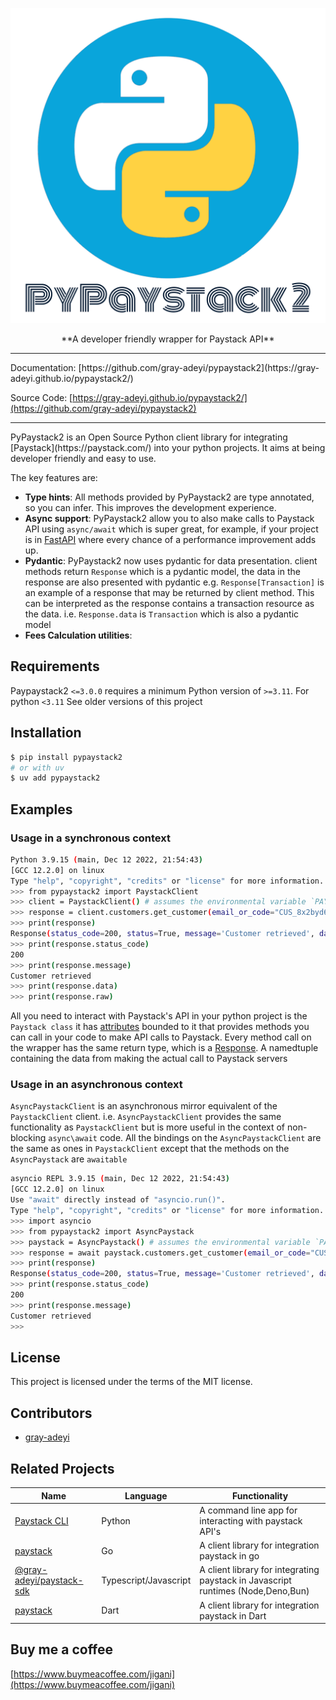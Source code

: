 ![PyPaystack2 logo](assets/pypaystack2.svg)
<center>**A developer friendly wrapper for Paystack API**</center>
<hr/>
Documentation: [https://github.com/gray-adeyi/pypaystack2](https://gray-adeyi.github.io/pypaystack2/)

Source Code: [https://gray-adeyi.github.io/pypaystack2/](https://github.com/gray-adeyi/pypaystack2)
<hr/>
PyPaystack2 is an Open Source Python client library for integrating [Paystack](https://paystack.com/) into your python
projects. It aims at being developer friendly and easy to use.

The key features are:

* **Type hints**: All methods provided by PyPaystack2 are type annotated, so you can infer. This improves the
  development experience.
* **Async support**: PyPaystack2 allow you to also make calls to Paystack API using `async/await` which is super great,
  for example, if your project is in [FastAPI](https://fastapi.tiangolo.com/) where every chance of a performance
  improvement adds up.
* **Pydantic**: PyPaystack2 now uses pydantic for data presentation. client methods return `Response` which is
  a pydantic model, the data in the response are also presented with pydantic e.g.  `Response[Transaction]` is
  an example of a response that may be returned by client method. This can be interpreted as the response contains
  a transaction resource as the data. i.e. `Response.data` is `Transaction` which is also a pydantic model
* **Fees Calculation utilities**:

## Requirements

Paypaystack2 `<=3.0.0` requires a minimum Python version of `>=3.11`. For python `<3.11` See older versions of
this project

## Installation

```bash
$ pip install pypaystack2
# or with uv
$ uv add pypaystack2
```

## Examples

### Usage in a synchronous context

```bash
Python 3.9.15 (main, Dec 12 2022, 21:54:43) 
[GCC 12.2.0] on linux
Type "help", "copyright", "credits" or "license" for more information.
>>> from pypaystack2 import PaystackClient
>>> client = PaystackClient() # assumes the environmental variable `PAYSTACK_AUTHORIZATION_KEY=paystack integration secret key` is set. if not, you can alternatively pass it into the `Paystack` instantiation like so Paystack(auth_key='paystack integration secret key')
>>> response = client.customers.get_customer(email_or_code="CUS_8x2byd6x3dk5hp0")
>>> print(response)
Response(status_code=200, status=True, message='Customer retrieved', data={'transactions': [], 'subscriptions': [], 'authorizations': [{'authorization_code': 'AUTH_ohnpjcd7z9', 'bin': '408408', 'last4': '4081', 'exp_month': '12', 'exp_year': '2030', 'channel': 'card', 'card_type': 'visa ', 'bank': 'TEST BANK', 'country_code': 'NG', 'brand': 'visa', 'reusable': True, 'signature': 'SIG_JOdryeujwrsZryg0Lkrg', 'account_name': None}], 'first_name': 'john', 'last_name': 'doe', 'email': 'johndoe@example.com', 'phone': None, 'metadata': None, 'domain': 'test', 'customer_code': 'CUS_8x2byd6x3dk5hp0', 'risk_action': 'default', 'id': 87934333, 'integration': 630606, 'createdAt': '2022-07-25T03:46:01.000Z', 'updatedAt': '2022-07-25T03:46:01.000Z', 'created_at': '2022-07-25T03:46:01.000Z', 'updated_at': '2022-07-25T03:46:01.000Z', 'total_transactions': 0, 'total_transaction_value': [], 'dedicated_account': None, 'identified': False, 'identifications': None})
>>> print(response.status_code)
200
>>> print(response.message)
Customer retrieved
>>> print(response.data)
>>> print(response.raw)

```

All you need to interact with Paystack's API in your python project is the `Paystack class` it
has [attributes](how-to-guides.md#bindings-on-the-paystack-object)
bounded to it that provides methods you can call in your code to make API calls to Paystack. Every method call on the
wrapper
has the same return type, which is a [Response](reference/index.md#pypaystack2.utils.Response). A namedtuple containing
the data from making the actual call to Paystack servers

### Usage in an asynchronous context

`AsyncPaystackClient` is an asynchronous mirror equivalent of the `PaystackClient` client. i.e. `AsyncPaystackClient`
provides the same functionality as `PaystackClient` but is more useful in the context of non-blocking `async\await`
code. All the bindings on the `AsyncPaystackClient` are the same as ones in `PaystackClient`
except that the methods on the `AsyncPaystack` are `awaitable`

```bash
asyncio REPL 3.9.15 (main, Dec 12 2022, 21:54:43) 
[GCC 12.2.0] on linux
Use "await" directly instead of "asyncio.run()".
Type "help", "copyright", "credits" or "license" for more information.
>>> import asyncio
>>> from pypaystack2 import AsyncPaystack
>>> paystack = AsyncPaystack() # assumes the environmental variable `PAYSTACK_AUTHORIZATION_KEY=paystack integration secret key` is set. if not, you can alternatively pass it into the `AsyncPaystack` instantiation like so AsyncPaystack(auth_key='paystack integration secret key')
>>> response = await paystack.customers.get_customer(email_or_code="CUS_8x2byd6x3dk5hp0")
>>> print(response)
Response(status_code=200, status=True, message='Customer retrieved', data={'transactions': [], 'subscriptions': [], 'authorizations': [{'authorization_code': 'AUTH_ohnpjcd7z9', 'bin': '408408', 'last4': '4081', 'exp_month': '12', 'exp_year': '2030', 'channel': 'card', 'card_type': 'visa ', 'bank': 'TEST BANK', 'country_code': 'NG', 'brand': 'visa', 'reusable': True, 'signature': 'SIG_JOdryeujwrsZryg0Lkrg', 'account_name': None}], 'first_name': 'john', 'last_name': 'doe', 'email': 'johndoe@example.com', 'phone': None, 'metadata': None, 'domain': 'test', 'customer_code': 'CUS_8x2byd6x3dk5hp0', 'risk_action': 'default', 'id': 87934333, 'integration': 630606, 'createdAt': '2022-07-25T03:46:01.000Z', 'updatedAt': '2022-07-25T03:46:01.000Z', 'created_at': '2022-07-25T03:46:01.000Z', 'updated_at': '2022-07-25T03:46:01.000Z', 'total_transactions': 0, 'total_transaction_value': [], 'dedicated_account': None, 'identified': False, 'identifications': None})
>>> print(response.status_code)
200
>>> print(response.message)
Customer retrieved
>>> 

```

## License

This project is licensed under the terms of the MIT license.

## Contributors

- [gray-adeyi](https://github.com/gray-adeyi)

## Related Projects

| Name                                                                               | Language              | Functionality                                                                    |
|------------------------------------------------------------------------------------|-----------------------|----------------------------------------------------------------------------------|
| [Paystack CLI](https://pypi.org/project/paystack-cli/)                             | Python                | A command line app for interacting with paystack API's                           |
| [paystack](https://github.com/gray-adeyi/paystack)                                 | Go                    | A client library for integration paystack in go                                  |
| [@gray-adeyi/paystack-sdk](https://www.npmjs.com/package/@gray-adeyi/paystack-sdk) | Typescript/Javascript | A client library for integrating paystack in Javascript runtimes (Node,Deno,Bun) |
| [paystack](https://pub.dev/packages/paystack)                                      | Dart                  | A client library for integration paystack in Dart                                | 

## Buy me a coffee

[https://www.buymeacoffee.com/jigani](https://www.buymeacoffee.com/jigani)